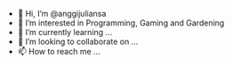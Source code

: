 - 👋 Hi, I’m @anggijuliansa
- 👀 I’m interested in Programming, Gaming and Gardening 
- 🌱 I’m currently learning ...
- 💞️ I’m looking to collaborate on ...
- 📫 How to reach me ...

<!---
anggijuliansa/anggijuliansa is a ✨ special ✨ repository because its `README.md` (this file) appears on your GitHub profile.
You can click the Preview link to take a look at your changes.
--->
